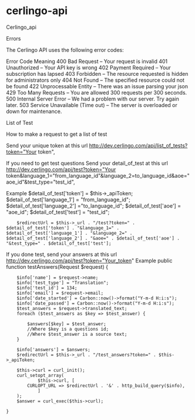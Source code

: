 # cerlingo-api
Cerlingo_api

Errors

The Cerlingo API uses the following error codes:

Error Code	Meaning
400	Bad Request – Your request is invalid
401	Unauthorized – Your API key is wrong
402	Payment Required – Your subscription has lapsed
403	Forbidden – The resource requested is hidden for administrators only
404	Not Found – The specified resource could not be found
422	Unprocessable Entity – There was an issue parsing your json
429	Too Many Requests – You are allowed 300 requests per 300 seconds.
500	Internal Server Error – We had a problem with our server. Try again later.
503	Service Unavailable (Time out) – The server is overloaded or down for maintenance.


List of Test

How to make a request to get a list of test

Send your unique token at this url http://dev.cerlingo.com/api/list_of_tests?token="Your token",


If you need to get test questions 
Send your detail_of_test at this url  http://dev.cerlingo.com/api/test?token="Your token&language_1="from_language_id"&language_2=to_language_id&aoe="aoe_id"&test_type="test_id",

Example 
 $detail_of_test['token'] = $this->_apiToken;
        $detail_of_test['language_1'] = "from_language_id";
        $detail_of_test['language_2'] ="to_language_id";
        $detail_of_test['aoe'] = "aoe_id";
        $detail_of_test['test'] = "test_id";

        $redirectUrl = $this->_url . "/test?token=" . $detail_of_test['token'] . "&language_1=" . $detail_of_test['language_1'] . "&language_2=" . $detail_of_test['language_2'] . "&aoe=" . $detail_of_test['aoe'] . "&test_type=" . $detail_of_test['test'];


If you done test, send your answers at this url 
 http://dev.cerlingo.com/api/test?token="Your_token"
 Example
    public function testAnswers(Request $request) {

        $info['name'] = $request->name;
        $info['test_type'] = "Translation";
        $info['test_id'] = 134;
        $info['email'] = $request->email;
        $info['date_started'] = Carbon::now()->format("Y-m-d H:i:s");
        $info['date_passed'] = Carbon::now()->format("Y-m-d H:i:s");
        $test_answers = $request->translated_text;
        foreach ($test_answers as $key => $test_answer) {

            $answers[$key] = $test_answer;
            //Where $key is a questions id; 
            //Where $test_answer is a source text; 
        }

        $info['answers'] = $answers;
        $redirectUrl = $this->_url . "/test_answers?token=" . $this->_apiToken;

        $this->curl = curl_init();
        curl_setopt_array(
                $this->curl, [
            CURLOPT_URL => $redirectUrl . '&' . http_build_query($info),
                ]
        );
        $answer = curl_exec($this->curl);

    }

